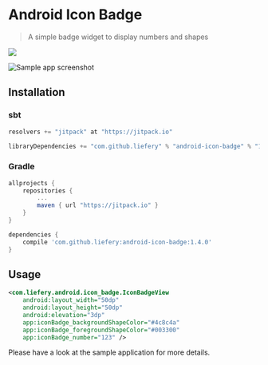 # Android Icon Badge

> A simple badge widget to display numbers and shapes

[![](https://jitpack.io/v/liefery/android-icon-badge.svg)](https://jitpack.io/#liefery/android-icon-badge)

![Sample app screenshot](https://liefery.github.io/android-icon-badge/screenshot.png)

## Installation

### sbt

```scala
resolvers += "jitpack" at "https://jitpack.io"

libraryDependencies += "com.github.liefery" % "android-icon-badge" % "1.4.0"
```

### Gradle

```groovy
allprojects {
    repositories {
        ...
        maven { url "https://jitpack.io" }
    }
}

dependencies {
    compile 'com.github.liefery:android-icon-badge:1.4.0'
}
```

## Usage

```xml
<com.liefery.android.icon_badge.IconBadgeView
    android:layout_width="50dp"
    android:layout_height="50dp"
    android:elevation="3dp"
    app:iconBadge_backgroundShapeColor="#4c8c4a"
    app:iconBadge_foregroundShapeColor="#003300"
    app:iconBadge_number="123" />
```

Please have a look at the sample application for more details.
